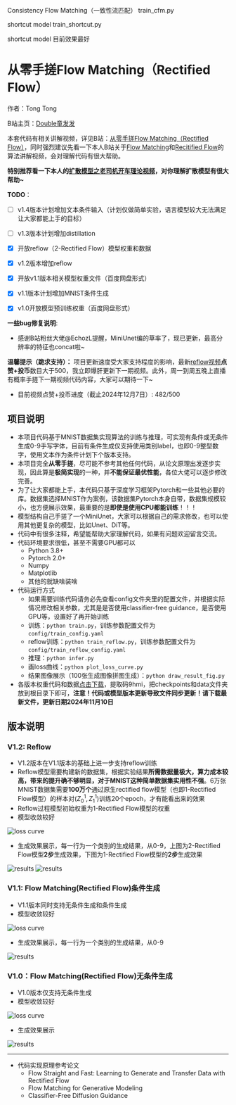 Consistency Flow Matching（一致性流匹配） train_cfm.py

shortcut model train_shortcut.py

shortcut model 目前效果最好

# 从零手搓Flow Matching（Rectified Flow）

作者：Tong Tong 

B站主页：[Double童发发](https://space.bilibili.com/323109608)

本套代码有相关讲解视频，详见B站：[从零手搓Flow Matching（Rectified Flow）](https://www.bilibili.com/video/BV1Sjv4ezEDN/)，同时强烈建议先看一下本人B站关于[Flow Matching](https://www.bilibili.com/video/BV1Wv3xeNEds/)和[Recitified Flow](https://www.bilibili.com/video/BV19m421G7W8/)的算法讲解视频，会对理解代码有很大帮助。

**特别推荐看一下本人的[扩散模型之老司机开车理论视频](https://www.bilibili.com/video/BV1qW42197dv/)，对你理解扩散模型有很大帮助~**

**TODO**：
- [ ] v1.4版本计划增加文本条件输入（计划仅做简单实验，语言模型较大无法满足让大家都能上手的目标）
- [ ] v1.3版本计划增加distillation
- [x] 开放reflow（2-Rectified Flow）模型权重和数据
- [x] v1.2版本增加reflow
- [x] 开放v1.1版本相关模型权重文件（百度网盘形式）
- [x] v1.1版本计划增加MNIST条件生成 
- [x] v1.0开放模型预训练权重（百度网盘形式）


**一些bug修复说明**:
- 感谢B站粉丝大佬@EchozL提醒，MiniUnet编的草率了，现已更新，最高分辨率的特征也concat啦~

**温馨提示（跪求支持）：**
项目更新速度受大家支持程度的影响，最新[reflow视频](https://www.bilibili.com/video/BV14XDkYNEVN/)**点赞+投币**数目大于500，我立即爆肝更新下一期视频。此外，周一到周五晚上直播有概率手搓下一期视频代码内容，大家可以期待一下~
 * 目前视频点赞+投币进度（截止2024年12月7日）: 482/500

## 项目说明
* 本项目代码基于MNIST数据集实现算法的训练与推理，可实现有条件或无条件生成0-9手写字体，目前有条件生成仅支持使用类别label，也即0-9整型数字，使用文本作为条件计划下个版本支持。
* 本项目完全**从零手搓**，尽可能不参考其他任何代码，从论文原理出发逐步实现，因此算是**极简实现**的一种，并**不能保证最优性能**，各位大佬可以逐步修改完善。
* 为了让大家都能上手，本代码只基于深度学习框架Pytorch和一些其他必要的库。数据集选择MNIST作为案例，该数据集Pytorch本身自带，数据集规模较小，也方便展示效果，最重要的是**即使是使用CPU都能训练**！！！
* 模型结构自己手搓了一个MiniUnet，大家可以根据自己的需求修改，也可以使用其他更复杂的模型，比如Unet、DiT等。
* 代码中有很多注释，希望能帮助大家理解代码，如果有问题欢迎留言交流。
* 代码环境要求很低，甚至不需要GPU都可以
  * Python 3.8+
  * Pytorch 2.0+ 
  * Numpy
  * Matplotlib
  * 其他的就缺啥装啥
* 代码运行方式
  * 如果需要训练代码请务必先查看config文件夹里的配置文件，并根据实际情况修改相关参数，尤其是是否使用classifier-free guidance，是否使用GPU等，设置好了再开始训练
  * 训练：`python train.py`，训练参数配置文件为`config/train_config.yaml`
  * reflow训练：`python train_reflow.py`，训练参数配置文件为`config/train_reflow_config.yaml`
  * 推理：`python infer.py`
  * 画loss曲线：`python plot_loss_curve.py`
  * 结果图像展示（100张生成图像拼图生成）：`python draw_result_fig.py`
* 各版本权重代码和数据[点击下载](https://pan.baidu.com/s/1ZV1z9OSSXRYX5E5Ws8xvow?pwd=9hmi)，提取码9hmi，把checkpoints和data文件夹放到根目录下即可，**注意！代码或模型版本更新导致文件同步更新！请下载最新文件，更新日期2024年11月10日**

## 版本说明
### V1.2: Reflow
* V1.2版本在V1.1版本的基础上进一步支持reflow训练
* Reflow模型需要构建新的数据集，根据实验结果**所需数据量极大，算力成本较高，带来的提升确不够明显，对于MNIST这种简单数据集实用性不强**。6万张MNIST数据集需要**100万个**通过原生rectified flow模型（也即1-Rectified Flow模型）的样本对$`(Z_{0}^{1}, Z_{1}^{1})`$训练20个epoch，才有能看出来的效果
* Reflow过程模型初始权重为1-Rectified Flow模型的权重
* 模型收敛较好
  
![loss curve](/fig/loss_curve_cfg_reflow.png)
* 生成效果展示，每一行为一个类别的生成结果，从0-9，上图为2-Rectified Flow模型**2步**生成效果，下图为1-Rectified Flow模型的**2步**生成效果

![results](/fig/results_fig_cfg_reflow_2steps.png)
![results](/fig/results_fig_cfg_2steps.png)



### V1.1: Flow Matching(Rectified Flow)条件生成
* V1.1版本同时支持无条件生成和条件生成
* 模型收敛较好

![loss curve](/fig/loss_curve_cfg.png)
* 生成效果展示，每一行为一个类别的生成结果，从0-9

![results](/fig/results_fig_cfg.png)

### V1.0：Flow Matching(Rectified Flow)无条件生成
* V1.0版本仅支持无条件生成
* 模型收敛较好

![loss curve](/fig/loss_curve.png)
* 生成效果展示

![results](/fig/results_fig.png)

---
* 代码实现原理参考论文
    * Flow Straight and Fast: Learning to Generate and Transfer Data with Rectified Flow
    * Flow Matching for Generative Modeling
    * Classifier-Free Diffusion Guidance
